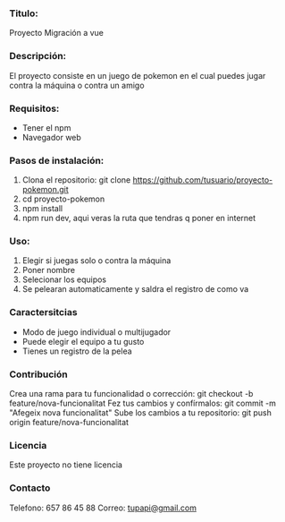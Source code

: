 ### Titulo: 
Proyecto Migración a vue

### Descripción: 
El proyecto consiste en un juego de pokemon en el cual puedes jugar contra la máquina o contra un amigo

### Requisitos: 
- Tener el npm
- Navegador web

### Pasos de instalación:
1. Clona el repositorio:
    git clone https://github.com/tusuario/proyecto-pokemon.git
2. cd proyecto-pokemon
3. npm install
4. npm run dev, aqui veras la ruta que tendras q poner en internet

### Uso:
1. Elegir si juegas solo o contra la máquina
2. Poner nombre
3. Selecionar los equipos
4. Se pelearan automaticamente y saldra el registro de como va

### Caractersitcias
- Modo de juego individual o multijugador
- Puede elegir el equipo a tu gusto
- Tienes un registro de la pelea

### Contribución
Crea una rama para tu funcionalidad o corrección:
git checkout -b feature/nova-funcionalitat
Fez tus cambios y confírmalos:
git commit -m "Afegeix nova funcionalitat"
Sube los cambios a tu repositorio:
git push origin feature/nova-funcionalitat

### Licencia
Este proyecto no tiene licencia

### Contacto
Telefono: 657 86 45 88
Correo: tupapi@gmail.com